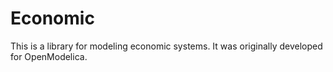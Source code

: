 # Economic

This is a library for modeling economic systems. It was originally developed for OpenModelica.
